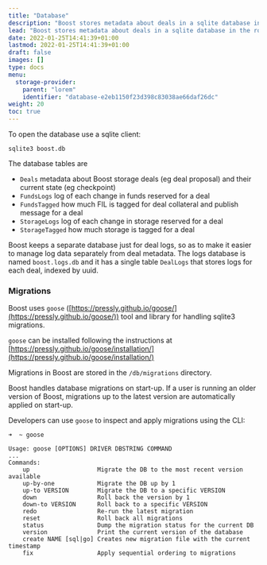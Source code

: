 ```yaml
---
title: "Database"
description: "Boost stores metadata about deals in a sqlite database in the root directory of the Boost repo."
lead: "Boost stores metadata about deals in a sqlite database in the root directory of the Boost repo."
date: 2022-01-25T14:41:39+01:00
lastmod: 2022-01-25T14:41:39+01:00
draft: false
images: []
type: docs
menu:
  storage-provider:
    parent: "lorem"
    identifier: "database-e2eb1150f23d398c83038ae66daf26dc"
weight: 20
toc: true
---
```


To open the database use a sqlite client:

`sqlite3 boost.db`

The database tables are

* `Deals` metadata about Boost storage deals (eg deal proposal) and their current state (eg checkpoint)
* `FundsLogs` log of each change in funds reserved for a deal
* `FundsTagged` how much FIL is tagged for deal collateral and publish message for a deal
* `StorageLogs` log of each change in storage reserved for a deal
* `StorageTagged` how much storage is tagged for a deal

Boost keeps a separate database just for deal logs, so as to make it easier to manage log data separately from deal metadata. The logs database is named `boost.logs.db` and it has a single table `DealLogs` that stores logs for each deal, indexed by uuid.

### Migrations

Boost uses `goose` ([https://pressly.github.io/goose/](https://pressly.github.io/goose/)) tool and library for handling sqlite3 migrations.

`goose` can be installed following the instructions at [https://pressly.github.io/goose/installation/](https://pressly.github.io/goose/installation/)

Migrations in Boost are stored in the `/db/migrations` directory.

Boost handles database migrations on start-up. If a user is running an older version of Boost, migrations up to the latest version are automatically applied on start-up.

Developers can use `goose` to inspect and apply migrations using the CLI:

```plaintext
➜  ~ goose

Usage: goose [OPTIONS] DRIVER DBSTRING COMMAND
...
Commands:
    up                   Migrate the DB to the most recent version available
    up-by-one            Migrate the DB up by 1
    up-to VERSION        Migrate the DB to a specific VERSION
    down                 Roll back the version by 1
    down-to VERSION      Roll back to a specific VERSION
    redo                 Re-run the latest migration
    reset                Roll back all migrations
    status               Dump the migration status for the current DB
    version              Print the current version of the database
    create NAME [sql|go] Creates new migration file with the current timestamp
    fix                  Apply sequential ordering to migrations
```
